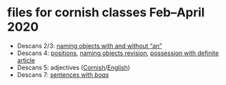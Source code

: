 # files for cornish classes Feb–April 2020

* Descans 2/3: [naming objects with and without “an”](https://merryndd.github.io/carraig-cornish-2020/gen/descans2.html)
* Descans 4:
  [positions](https://merryndd.github.io/carraig-cornish-2020/gen/descans4.html),
  [naming objects
  revision](https://merryndd.github.io/carraig-cornish-2020/gen/descans4-1.html), [possession with definite article](https://merryndd.github.io/carraig-cornish-2020/gen/descans4-2.html)
* Descans 5: adjectives ([Cornish](https://merryndd.github.io/carraig-cornish-2020/gen/descans5-cor.html)/[English](https://merryndd.github.io/carraig-cornish-2020/gen/descans5-eng.html))
* Descans 7: [sentences with *boas*](https://merryndd.github.io/carraig-cornish-2020/gen/descans7.html)
